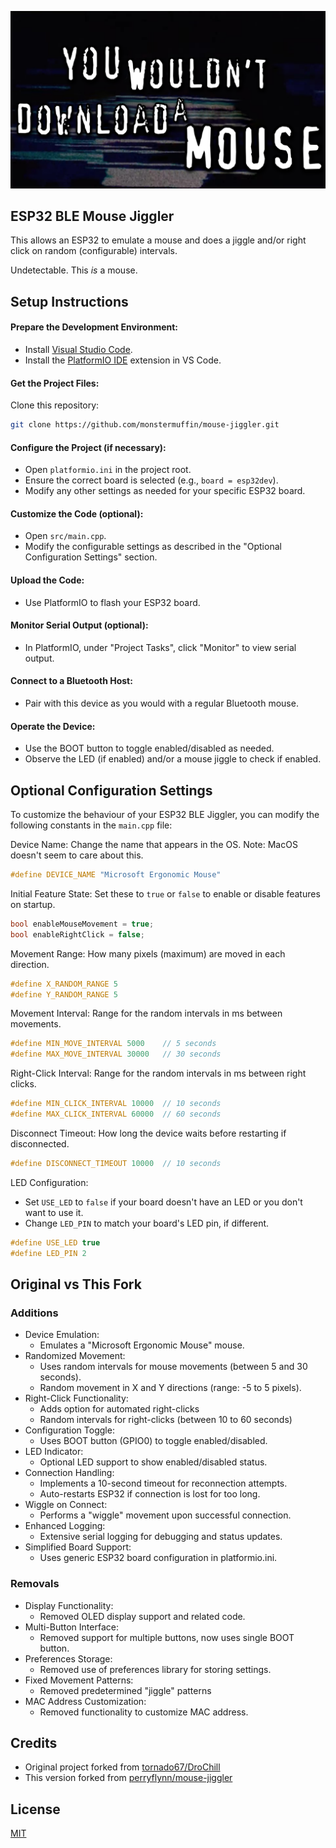 ![](mousedownload.png)

## ESP32 BLE Mouse Jiggler

This allows an ESP32 to emulate a mouse and does a jiggle and/or right click on random (configurable) intervals.

Undetectable. This *is* a mouse.

## Setup Instructions

#### Prepare the Development Environment:
* Install [Visual Studio Code](https://code.visualstudio.com/).
* Install the [PlatformIO IDE](https://platformio.org/platformio-ide) extension in VS Code.

#### Get the Project Files:
Clone this repository:
```bash
git clone https://github.com/monstermuffin/mouse-jiggler.git
```

#### Configure the Project (if necessary):
- Open `platformio.ini` in the project root.
- Ensure the correct board is selected (e.g., `board = esp32dev`).
- Modify any other settings as needed for your specific ESP32 board.
#### Customize the Code (optional):
- Open `src/main.cpp`.
- Modify the configurable settings as described in the "Optional Configuration Settings" section.
#### Upload the Code:
- Use PlatformIO to flash your ESP32 board.
#### Monitor Serial Output (optional):
- In PlatformIO, under "Project Tasks", click "Monitor" to view serial output.
#### Connect to a Bluetooth Host:
- Pair with this device as you would with a regular Bluetooth mouse.
#### Operate the Device:
- Use the BOOT button to toggle enabled/disabled as needed.
- Observe the LED (if enabled) and/or a mouse jiggle to check if enabled.

## Optional Configuration Settings
To customize the behaviour of your ESP32 BLE Jiggler, you can modify the following constants in the `main.cpp` file:

Device Name: Change the name that appears in the OS. Note: MacOS doesn't seem to care about this.
   ```cpp
   #define DEVICE_NAME "Microsoft Ergonomic Mouse"
   ```

Initial Feature State: Set these to `true` or `false` to enable or disable features on startup.
   ```cpp
   bool enableMouseMovement = true;
   bool enableRightClick = false;
   ```

Movement Range: How many pixels (maximum) are moved in each direction.
   ```cpp
   #define X_RANDOM_RANGE 5
   #define Y_RANDOM_RANGE 5
   ```

Movement Interval: Range for the random intervals in ms between movements.
   ```cpp
   #define MIN_MOVE_INTERVAL 5000    // 5 seconds
   #define MAX_MOVE_INTERVAL 30000   // 30 seconds
   ```

Right-Click Interval: Range for the random intervals in ms between right clicks.
   ```cpp
   #define MIN_CLICK_INTERVAL 10000  // 10 seconds
   #define MAX_CLICK_INTERVAL 60000  // 60 seconds
   ```

Disconnect Timeout: How long the device waits before restarting if disconnected.
   ```cpp
   #define DISCONNECT_TIMEOUT 10000  // 10 seconds
   ```

LED Configuration:
   - Set `USE_LED` to `false` if your board doesn't have an LED or you don't want to use it.
   - Change `LED_PIN` to match your board's LED pin, if different.
   ```cpp
   #define USE_LED true
   #define LED_PIN 2
   ```

## Original vs This Fork

### Additions

* Device Emulation:
    * Emulates a "Microsoft Ergonomic Mouse" mouse.
* Randomized Movement:
    * Uses random intervals for mouse movements (between 5 and 30 seconds).
    * Random movement in X and Y directions (range: -5 to 5 pixels).
* Right-Click Functionality:
    * Adds option for automated right-clicks
    * Random intervals for right-clicks (between 10 to 60 seconds)
* Configuration Toggle:
    * Uses BOOT button (GPIO0) to toggle enabled/disabled.
* LED Indicator:
    * Optional LED support to show enabled/disabled status.
* Connection Handling:
    * Implements a 10-second timeout for reconnection attempts.
    * Auto-restarts ESP32 if connection is lost for too long.
* Wiggle on Connect:
    * Performs a "wiggle" movement upon successful connection.
* Enhanced Logging:
    * Extensive serial logging for debugging and status updates.
* Simplified Board Support:
    * Uses generic ESP32 board configuration in platformio.ini.

### Removals

* Display Functionality:
    * Removed OLED display support and related code.
* Multi-Button Interface:
    * Removed support for multiple buttons, now uses single BOOT button.
* Preferences Storage:
    * Removed use of preferences library for storing settings.
* Fixed Movement Patterns:
    * Removed predetermined "jiggle" patterns
* MAC Address Customization:
    * Removed functionality to customize MAC address.

## Credits

* Original project forked from [tornado67/DroChill](https://github.com/perryflynn/mouse-jiggler)
* This version forked from [perryflynn/mouse-jiggler](https://github.com/perryflynn/mouse-jiggler)


## License

[MIT](https://choosealicense.com/licenses/mit/)

